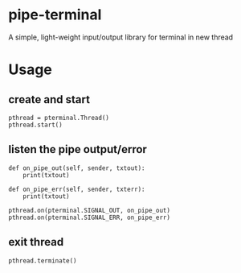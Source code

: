 # pipe-terminal
A simple, light-weight input/output library for terminal in new thread

# Usage
## create and start
```
pthread = pterminal.Thread()
pthread.start()
```

## listen the pipe output/error
```
def on_pipe_out(self, sender, txtout):
    print(txtout)

def on_pipe_err(self, sender, txterr):
    print(txtout)

pthread.on(pterminal.SIGNAL_OUT, on_pipe_out)
pthread.on(pterminal.SIGNAL_ERR, on_pipe_err)
```

## exit thread
```
pthread.terminate()
```